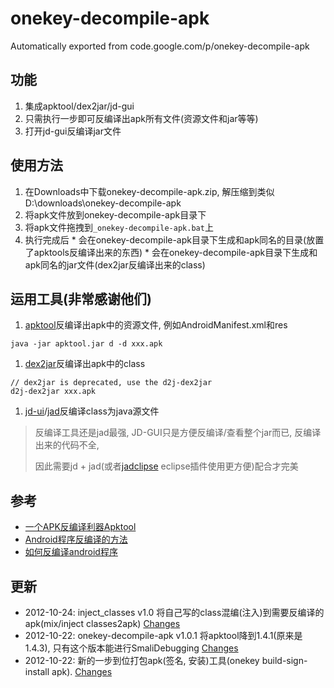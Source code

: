 # onekey-decompile-apk
Automatically exported from code.google.com/p/onekey-decompile-apk

## 功能 ##
  1. 集成apktool/dex2jar/jd-gui
  1. 只需执行一步即可反编译出apk所有文件(资源文件和jar等等)
  1. 打开jd-gui反编译jar文件

## 使用方法 ##
  1. 在Downloads中下载onekey-decompile-apk.zip, 解压缩到类似D:\downloads\onekey-decompile-apk
  1. 将apk文件放到onekey-decompile-apk目录下
  1. 将apk文件拖拽到`_onekey-decompile-apk.bat`上
  1. 执行完成后
    * 会在onekey-decompile-apk目录下生成和apk同名的目录(放置了apktools反编译出来的东西)
    * 会在onekey-decompile-apk目录下生成和apk同名的jar文件(dex2jar反编译出来的class)

## 运用工具(非常感谢他们) ##
  1. [apktool](http://code.google.com/p/android-apktool/)反编译出apk中的资源文件, 例如AndroidManifest.xml和res
```
java -jar apktool.jar d -d xxx.apk
```
  1. [dex2jar](http://code.google.com/p/dex2jar/)反编译出apk中的class
```
// dex2jar is deprecated, use the d2j-dex2jar
d2j-dex2jar xxx.apk
```
  1. [jd-ui](http://java.decompiler.free.fr/?q=jdgui)/[jad](http://www.varaneckas.com/jad/)反编译class为java源文件
> 反编译工具还是jad最强, JD-GUI只是方便反编译/查看整个jar而已, 反编译出来的代码不全,
> 
> 因此需要jd + jad(或者[jadclipse](http://jadclipse.sourceforge.net) eclipse插件使用更方便)配合才完美

## 参考 ##
  * [一个APK反编译利器Apktool](http://blog.sina.com.cn/s/blog_5752764e0100kv34.html)
  * [Android程序反编译的方法](http://www.cnblogs.com/feisky/archive/2010/08/05/1793493.html)
  * [如何反编译android程序](http://doandroid.info/%E5%A6%82%E4%BD%95%E5%8F%8D%E7%BC%96%E8%AF%91android%E7%A8%8B%E5%BA%8F/)

## 更新 ##
  * 2012-10-24: inject\_classes v1.0 将自己写的class混编(注入)到需要反编译的apk(mix/inject classes2apk) [Changes](http://code.google.com/p/onekey-decompile-apk/wiki/Changelog#inject_classes_v1.0)
  * 2012-10-22: onekey-decompile-apk v1.0.1 将apktool降到1.4.1(原来是1.4.3), 只有这个版本能进行SmaliDebugging [Changes](http://code.google.com/p/onekey-decompile-apk/wiki/Changelog#onekey-decompile-apk_v1.0.1)
  * 2012-10-22: 新的一步到位打包apk(签名, 安装)工具(onekey build-sign-install apk). [Changes](http://code.google.com/p/onekey-decompile-apk/wiki/Changelog#build_sign_install_v1.0)
